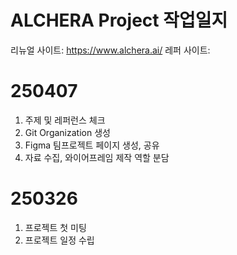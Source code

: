 # ALCHERA Project 작업일지
리뉴얼 사이트: https://www.alchera.ai/
레퍼 사이트: 

# 250407
1. 주제 및 레퍼런스 체크
2. Git Organization 생성
3. Figma 팀프로젝트 페이지 생성, 공유
4. 자료 수집, 와이어프레임 제작 역할 분담

# 250326
1. 프로젝트 첫 미팅
2. 프로젝트 일정 수립
